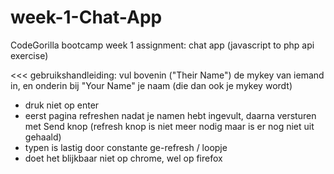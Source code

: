 # week-1-Chat-App
CodeGorilla bootcamp week 1 assignment: chat app (javascript  to php api exercise)

<<<
gebruikshandleiding: vul bovenin ("Their Name") de mykey van iemand in, en onderin bij "Your Name" je naam (die dan ook je mykey wordt)
* druk niet op enter
* eerst pagina refreshen nadat je namen hebt ingevult, daarna versturen met Send knop (refresh knop is niet meer nodig maar is er nog niet uit gehaald)
* typen is lastig door constante ge-refresh / loopje
* doet het blijkbaar niet op chrome, wel op firefox
>>>
